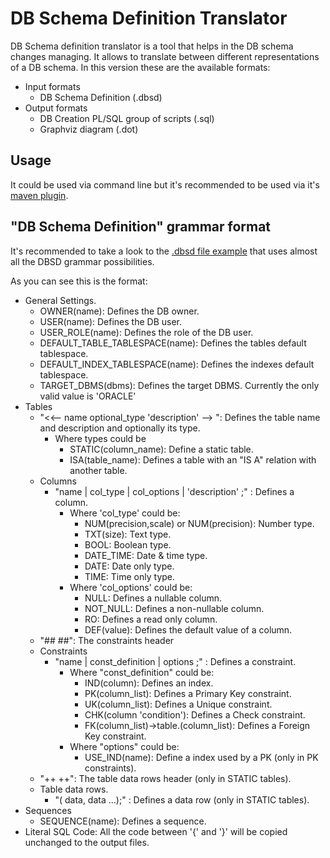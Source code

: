 DB Schema Definition Translator
===============================

DB Schema definition translator is a tool that helps in the DB schema changes managing.
It allows to translate between different representations of a DB schema.
In this version these are the available formats:

* Input formats
  * DB Schema Definition (.dbsd)
* Output formats
  * DB Creation PL/SQL group of scripts (.sql)
  * Graphviz diagram (.dot)


Usage
-----

It could be used via command line but it's recommended to be used via it's [maven plugin][1].


"DB Schema Definition" grammar format
-----------------------------------------
It's recommended to take a look to the [.dbsd file example][2] that uses almost all the DBSD grammar possibilities.

As you can see this is the format:

* General Settings.
  * OWNER(name): Defines the DB owner.
  * USER(name): Defines the DB user.
  * USER_ROLE(name): Defines the role of the DB user.
  * DEFAULT_TABLE_TABLESPACE(name): Defines the tables default tablespace.
  * DEFAULT_INDEX_TABLESPACE(name): Defines the indexes default tablespace.
  * TARGET_DBMS(dbms): Defines the target DBMS. Currently the only valid value is 'ORACLE'
* Tables
  * "<<-- name optional_type 'description' --> ": Defines the table name and description and optionally its type.
    * Where types could be
      * STATIC(column_name): Define a static table.
      * ISA(table_name): Defines a table with an "IS A" relation with another table.
  * Columns
    * "name | col_type | col_options | 'description' ;" : Defines a column.
      * Where 'col_type' could be:
        * NUM(precision,scale) or NUM(precision): Number type.
        * TXT(size): Text type.
        * BOOL: Boolean type.
        * DATE_TIME: Date & time type.
        * DATE: Date only type.
        * TIME: Time only type.
      * Where 'col_options' could be:
        * NULL: Defines a nullable column.
        * NOT_NULL: Defines a non-nullable column.
        * RO: Defines a read only column.
        * DEF(value): Defines the default value of a column.
  * "##     ##": The constraints header
  * Constraints
    * "name | const_definition | options ;" : Defines a constraint.
      * Where "const_definition" could be:
        * IND(column): Defines an index.
        * PK(column_list): Defines a Primary Key constraint.
        * UK(column_list): Defines a Unique constraint.
        * CHK(column 'condition'): Defines a Check constraint.
        * FK(column_list)->table.(column_list): Defines a Foreign Key constraint.
      * Where "options" could be:
        * USE_IND(name): Define a index used by a PK (only in PK constraints).
  * "++     ++": The table data rows header (only in STATIC tables).
  * Table data rows.
    * "( data, data ...);" : Defines a data row (only in STATIC tables).
* Sequences
  * SEQUENCE(name): Defines a sequence.
* Literal SQL Code: All the code between '{' and '}' will be copied unchanged to the output files.




[1]: https://github.com/ryoppei/db-schema-definition-translator-maven-plugin  "DB Schema Definition Translator Maven Plugin"
[2]: src/test/resources/testInput.dbsd ".dbsd File Example"
